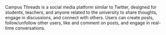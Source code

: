 Campus Threads is a social media platform similar to Twitter, designed for students, teachers, and anyone related to the university to share thoughts, engage in discussions, and connect with others. Users can create posts, follow/unfollow other users, like and comment on posts, and engage in real-time conversations.